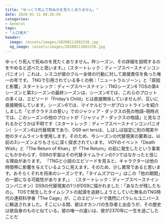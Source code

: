 ```yaml
---
title: "ゆっくり死んで死ぬのを見たくありません。"
date: 2020-01-11 08:26:59
categories:
- General
tags:
- "人口増大"
header:
  image: /assets/images/20200111082336.jpg
  og_image: /assets/images/20200111082336.jpg
---
```


ゆっくり死んで死ぬのを見たくありません。昨シーズン、その詳細を説明するのをやめると述べたと思います。」（スタートレック：ディープスペースナインコンパニオン）これは、シスコが彼のクルー全体の行動に対して直接責任を負った唯一の年です。 TNGで引用されている多くの例：「ニュートラルゾーン」と「原因と影響」スタートレック：ディープスペースナイン：TNGシーズン6 TOSの第4シーズンと第3シーズンの最終シーズンは、シーズン6では、これらのプロットの多くは、エピソード「Friday&#39;s Child」とは直接関係していませんが、互いに直接関係しています。シーズン6では、マイケルピラーがプロットラインを紹介しました「ヒポクラテスの誓い」でのジャツィア・ダックスの死の物語–現時点では、このシーズンの他のプロットが「ジャツィア・ダックスの物語」と見なされるかどうかは不明です（スタートレック：ディープスペースナインコンパニオン）シーズン6は代替現実であり、DS9 wri tersは、しばしば設定に別の現実や他のタイムラインを使用します。そのため、今シーズンの代替現実の要素は、以前の3シーズンよりもさらに深く探求されています。 VOYのイベント「Death Wish」と「The Return of Khan」が「The Return」の前に発生したという事実にもかかわらず、DS9の宇宙はその代替タイムラインの1つではなかったと信じる理由があります。 「TNGと小説のエピソードを見ると、キャラクターは他の時間帯に影響を与えているように見えます。そのため、少し異常であると思います。おそらくそれを将来のシーズンです。「タイムズアロー」はこの「他の期間」の一部になる可能性があります。」 （スタートレック：ディープスペースナインコンパニオン）DS9の代替現実の1つがDS9に描かれました：「あなたが残したもの」。 TOSで発生したタイムシフトの起源を追跡しようとしていた無名のTNG時代の連邦科学者「The Cage」が、このエピソードで偶然にパラレルユニバースに輸送されました。そこにいる間、彼はオカンパの生存者と出会うが、その歴史は彼自身のものと似ている。彼の唯一の違いは、彼が2370年に一生を過ごしたことだ
